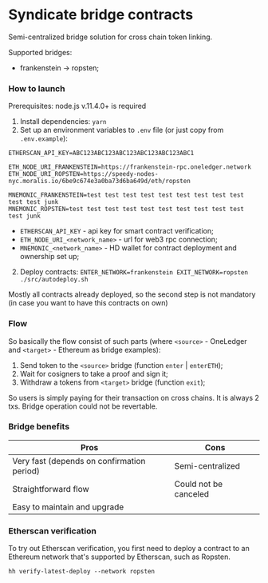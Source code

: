 # Syndicate bridge contracts

Semi-centralized bridge solution for cross chain token linking.

Supported bridges:
 * frankenstein -> ropsten;

### How to launch
Prerequisites: node.js v.11.4.0+ is required
1. Install dependencies:
```yarn```
3. Set up an environment variables to `.env` file (or just copy from `.env.example`):
```
ETHERSCAN_API_KEY=ABC123ABC123ABC123ABC123ABC123ABC1

ETH_NODE_URI_FRANKENSTEIN=https://frankenstein-rpc.oneledger.network
ETH_NODE_URI_ROPSTEN=https://speedy-nodes-nyc.moralis.io/6be9c674e3a0ba73d6ba649d/eth/ropsten

MNEMONIC_FRANKENSTEIN=test test test test test test test test test test test junk
MNEMONIC_ROPSTEN=test test test test test test test test test test test junk
```
 - `ETHERSCAN_API_KEY` - api key for smart contract verification;
 - `ETH_NODE_URI_<network_name>` - url for web3 rpc connection;
 - `MNEMONIC_<network_name>` - HD wallet for contract deployment and ownership set up;
2. Deploy contracts:
```ENTER_NETWORK=frankenstein EXIT_NETWORK=ropsten ./src/autodeploy.sh```

Mostly all contracts already deployed, so the second step is not mandatory (in case you want to have this contracts on own)


### Flow
So basically the flow consist of such parts (where `<source>` - OneLedger and `<target>` - Ethereum as bridge examples):
1. Send token to the `<source>` bridge (function `enter` | `enterETH`);
2. Wait for cosigners to take a proof and sign it;
3. Withdraw a tokens from `<target>` bridge (function `exit`);

So users is simply paying for their transaction on cross chains. It is always 2 txs. Bridge operation could not be revertable.

### Bridge benefits
| Pros                                       | Cons                    |
|--------------------------------------------|-------------------------|
| Very fast (depends on confirmation period) | Semi-centralized        |
| Straightforward flow                       | Could not be canceled   |
| Easy to maintain and upgrade               |                         |


### Etherscan verification

To try out Etherscan verification, you first need to deploy a contract to an Ethereum network that's supported by Etherscan, such as Ropsten.

```shell
hh verify-latest-deploy --network ropsten
```
